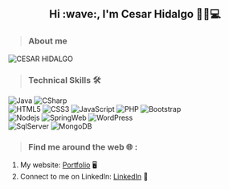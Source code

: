 <h2 align="center">Hi :wave:, I'm Cesar Hidalgo 🧑🏻💻</h2>

>### About me
![CESAR HIDALGO](https://user-images.githubusercontent.com/81395358/152410163-514b4f6a-b4d9-4488-8b40-d2ba92ae6159.gif)

>### Technical Skills 🛠️

![Java](https://img.shields.io/badge/-Java%20SE-red)
![CSharp](https://img.shields.io/badge/-CSharp-%238130a1)
<br>
![HTML5](https://img.shields.io/badge/-HTML%205-%23e44d27)
![CSS3](https://img.shields.io/badge/-CSS%203-%231572b6)
![JavaScript](https://img.shields.io/badge/-JavaScript-%23ffe35a)
![PHP](https://img.shields.io/badge/-PHP-%238c9bd6)
![Bootstrap](https://img.shields.io/badge/-Bootstrap-blueviolet)
<br>
![Nodejs](https://img.shields.io/badge/-Node%20JS-%2378b45f)
![SpringWeb](https://img.shields.io/badge/-Spring%20MVC-%23ffffff)
![WordPress](https://img.shields.io/badge/-WordPress-%2300749a)
<br>
![SqlServer](https://img.shields.io/badge/-SQL%20Server-%23b11e23)
![MongoDB](https://img.shields.io/badge/-Mongo%20DB-%2312924f)

>### Find me around the web 🌐 :
1. My website: [Portfolio](https://portfolio-cesar-hidalgo.herokuapp.com/home-en) 🖥️
2. Connect to me on LinkedIn: [LinkedIn](https://www.linkedin.com/in/cesar-hidalgo-rojas-626022200) 💼
